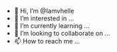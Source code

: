 - 👋 Hi, I’m @Iamvhelle
- 👀 I’m interested in ...
- 🌱 I’m currently learning ...
- 💞️ I’m looking to collaborate on ...
- 📫 How to reach me ...

<!---
Iamvhelle/Iamvhelle is a ✨ special ✨ repository because its `README.md` (this file) appears on your GitHub profile.
You can click the Preview link to take a look at your changes.
--->
